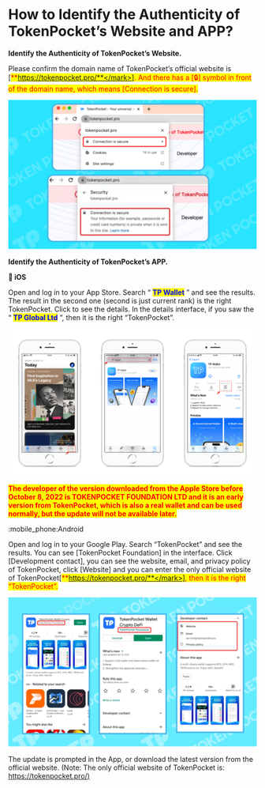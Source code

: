 # How to Identify the Authenticity of TokenPocket’s Website and APP?

**Identify the Authenticity of TokenPocket’s Website.**

Please confirm the domain name of TokenPocket’s official website is \[<mark style="color:red;">**https://tokenpocket.pro/**</mark>]. And there has a \[🔒] symbol in front of the domain name, which means \[Connection is secure].

![](<../../.gitbook/assets/image (44) (1).png>)

**Identify the Authenticity of TokenPocket’s APP.**

&#x20;**🍎 iOS**

Open and log in to your App Store. Search “ <mark style="color:blue;">**TP Wallet**</mark> ” and see the results. The result in the second one (second is just current rank) is the right TokenPocket. Click to see the details. In the details interface,  if you saw the “ <mark style="color:blue;">**TP Global Ltd**</mark> ”, then it is the right “TokenPocket”.

![](../../.gitbook/assets/e93f477004358a65401319580ff.png)

<mark style="color:red;">**The developer of the version downloaded from the Apple Store before October 8, 2022 is TOKENPOCKET FOUNDATION LTD and it is an early version from TokenPocket, which is also a real wallet and can be used normally, but the update will not be available later.**</mark>

:mobile\_phone:Android

Open and log in to your Google Play. Search “TokenPocket” and see the results. You can see \[TokenPocket Foundation] in the interface. Click \[Development contact], you can see the website, email,  and privacy policy of TokenPocket, click \[Website] and you can enter the only official website of TokenPocket\[<mark style="color:red;">**https://tokenpocket.pro/**</mark>], then it is the right “TokenPocket”.&#x20;

![](<../../.gitbook/assets/image (55) (1).png>)

The update is prompted in the App, or download the latest version from the official website. (Note: The only official website of TokenPocket is: [https://tokenpocket.pro/)](https://tokenpocket.pro/\))
